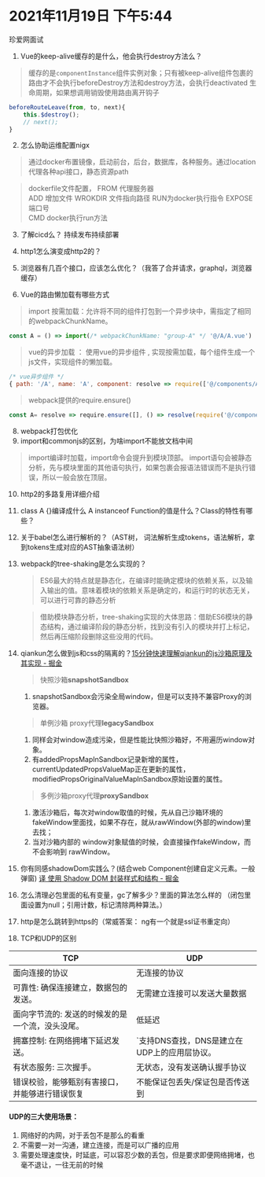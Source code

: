 # 2021年11月19日 下午5:44
珍爱网面试
1. Vue的keep-alive缓存的是什么，他会执行destroy方法么？
> 缓存的是`componentInstance`组件实例对象；只有被keep-alive组件包裹的路由才不会执行beforeDestroy方法和destroy方法，会执行deactivated 生命周期，如果想调用销毁使用路由离开钩子
```javascript
beforeRouteLeave(from, to, next){
	this.$destroy();
	// next();
}
```
2. 怎么协助运维配置nigx  
> 通过docker布置镜像，启动前台，后台，数据库，各种服务。通过location代理各种api接口，静态资源path

> dockerfile文件配置，
> FROM 代理服务器  
> ADD 增加文件 
> WROKDIR 文件指向路径 
> RUN为docker执行指令 
> EXPOSE 端口号  
> CMD docker执行run方法

3. 了解cicd么？ 持续发布持续部署

4. http1怎么演变成http2的？

6. 浏览器有几百个接口，应该怎么优化？（我答了合并请求，graphql，浏览器缓存）

7. Vue的路由懒加载有哪些方式
> import 按需加载：允许将不同的组件打包到一个异步块中，需指定了相同的webpackChunkName。
```javascript
const A = () => import(/* webpackChunkName: "group-A" */ '@/A/A.vue')
```
> vue的异步加载 ： 使用vue的异步组件 , 实现按需加载，每个组件生成一个js文件，实现组件的懒加载。
```javascript
/* vue异步组件 */
{ path: '/A', name: 'A', component: resolve => require(['@/components/A'],resolve) }
```
> webpack提供的require.ensure()
```javascript
const A= resolve => require.ensure([], () => resolve(require('@/components/A')), 'A');
```

8. webpack打包优化
9. import和commonjs的区别，为啥import不能放文档中间
> import编译时加载，import命令会提升到模块顶部。
> import语句会被静态分析，先与模块里面的其他语句执行，如果包裹会报语法错误而不是执行错误，所以一般会放在顶层。

10. http2的多路复用详细介绍
11. class A {}编译成什么  A instanceof Function的值是什么？Class的特性有哪些？
12. 关于babel怎么进行解析的？（AST树， 词法解析生成tokens，语法解析，拿到tokens生成对应的AST抽象语法树）

13. webpack的tree-shaking是怎么实现的？
	> ES6最大的特点就是静态化，在编译时能确定模块的依赖关系，以及输入输出的值。意味着模块的依赖关系是确定的，和运行时的状态无关，可以进行可靠的静态分析
	
	> 借助模块静态分析，tree-shaking实现的大体思路：借助ES6模块的静态结构，通过编译阶段的静态分析，找到没有引入的模块并打上标记，然后再压缩阶段删除这些没用的代码。
14. qiankun怎么做到js和css的隔离的？[15分钟快速理解qiankun的js沙箱原理及其实现 - 掘金](https://juejin.cn/post/6920110573418086413#heading-13)
	> 快照沙箱**snapshotSandbox**
	1. snapshotSandbox会污染全局window，但是可以支持不兼容Proxy的浏览器。
	> 单例沙箱 proxy代理**legacySandbox**
	1. 同样会对window造成污染，但是性能比快照沙箱好，不用遍历window对象。
	2. 有addedPropsMapInSandbox记录新增的属性， currentUpdatedPropsValueMap正在更新的属性，
	modifiedPropsOriginalValueMapInSandbox原始设置的属性。
	> 多例沙箱proxy代理**proxySandbox**
	1. 激活沙箱后，每次对window取值的时候，先从自己沙箱环境的fakeWindow里面找，如果不存在，就从rawWindow(外部的window)里去找；
	2. 当对沙箱内部的 window对象赋值的时候，会直接操作fakeWindow，而不会影响到 rawWindow。
15. 你有同感shadowDom实践么？(结合web Component创建自定义元素。一般弹窗) [译 使用 Shadow DOM 封装样式和结构 - 掘金](https://juejin.cn/post/6844903821550829581)
16. 怎么清理必包里面的私有变量，gc了解多少？里面的算法怎么样的 （闭包里面设置为null；引用计数，标记清除两种算法。）
17. http是怎么跳转到https的（常威答案： ng有一个就是ssl证书重定向）
18. TCP和UDP的区别 

|  TCP   | UDP  |
|  ----  | ----  |
| 面向连接的协议  | 无连接的协议 |
| 可靠性: 确保连接建立，数据包的发送。  | 无需建立连接可以发送大量数据 |
| 面向字节流的: 发送的时候发的是一个流，没头没尾。  | 低延迟 |
| 拥塞控制: 在网络拥堵下延迟发送。   | `支持DNS查找，DNS是建立在UDP上的应用层协议。 |
| 有状态服务: 三次握手。      | 无状态，没有发送确认握手协议 |
| 错误校验，能够甄别有害接口，并能够进行错误恢复  | 不能保证包丢失/保证包是否传送到 |
#### UDP的三大使用场景： 
1. 网络好的内网，对于丢包不是那么的看重 
2. 不需要一对一沟通，建立连接，而是可以广播的应用 
3. 需要处理速度快，时延底，可以容忍少数的丢包，但是要求即便网络拥堵，也毫不退让，一往无前的时候
